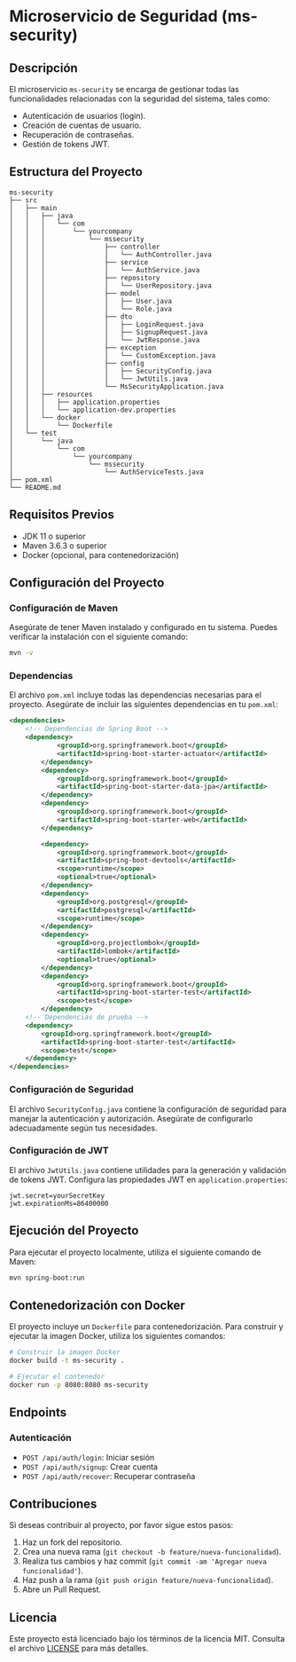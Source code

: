 # Microservicio de Seguridad (ms-security)

## Descripción

El microservicio `ms-security` se encarga de gestionar todas las funcionalidades relacionadas con la seguridad del sistema, tales como:

- Autenticación de usuarios (login).
- Creación de cuentas de usuario.
- Recuperación de contraseñas.
- Gestión de tokens JWT.

## Estructura del Proyecto

```
ms-security
├── src
│   ├── main
│   │   ├── java
│   │   │   └── com
│   │   │       └── yourcompany
│   │   │           └── mssecurity
│   │   │               ├── controller
│   │   │               │   └── AuthController.java
│   │   │               ├── service
│   │   │               │   └── AuthService.java
│   │   │               ├── repository
│   │   │               │   └── UserRepository.java
│   │   │               ├── model
│   │   │               │   ├── User.java
│   │   │               │   └── Role.java
│   │   │               ├── dto
│   │   │               │   ├── LoginRequest.java
│   │   │               │   ├── SignupRequest.java
│   │   │               │   └── JwtResponse.java
│   │   │               ├── exception
│   │   │               │   └── CustomException.java
│   │   │               ├── config
│   │   │               │   ├── SecurityConfig.java
│   │   │               │   └── JwtUtils.java
│   │   │               └── MsSecurityApplication.java
│   │   ├── resources
│   │   │   ├── application.properties
│   │   │   └── application-dev.properties
│   │   └── docker
│   │       └── Dockerfile
│   └── test
│       └── java
│           └── com
│               └── yourcompany
│                   └── mssecurity
│                       └── AuthServiceTests.java
├── pom.xml
└── README.md
```

## Requisitos Previos

- JDK 11 o superior
- Maven 3.6.3 o superior
- Docker (opcional, para contenedorización)

## Configuración del Proyecto

### Configuración de Maven

Asegúrate de tener Maven instalado y configurado en tu sistema. Puedes verificar la instalación con el siguiente comando:

```sh
mvn -v
```

### Dependencias

El archivo `pom.xml` incluye todas las dependencias necesarias para el proyecto. Asegúrate de incluir las siguientes dependencias en tu `pom.xml`:

```xml
<dependencies>
    <!-- Dependencias de Spring Boot -->
    <dependency>
			<groupId>org.springframework.boot</groupId>
			<artifactId>spring-boot-starter-actuator</artifactId>
		</dependency>
		<dependency>
			<groupId>org.springframework.boot</groupId>
			<artifactId>spring-boot-starter-data-jpa</artifactId>
		</dependency>
		<dependency>
			<groupId>org.springframework.boot</groupId>
			<artifactId>spring-boot-starter-web</artifactId>
		</dependency>

		<dependency>
			<groupId>org.springframework.boot</groupId>
			<artifactId>spring-boot-devtools</artifactId>
			<scope>runtime</scope>
			<optional>true</optional>
		</dependency>
		<dependency>
			<groupId>org.postgresql</groupId>
			<artifactId>postgresql</artifactId>
			<scope>runtime</scope>
		</dependency>
		<dependency>
			<groupId>org.projectlombok</groupId>
			<artifactId>lombok</artifactId>
			<optional>true</optional>
		</dependency>
		<dependency>
			<groupId>org.springframework.boot</groupId>
			<artifactId>spring-boot-starter-test</artifactId>
			<scope>test</scope>
		</dependency>
    <!-- Dependencias de prueba -->
    <dependency>
        <groupId>org.springframework.boot</groupId>
        <artifactId>spring-boot-starter-test</artifactId>
        <scope>test</scope>
    </dependency>
</dependencies>
```

### Configuración de Seguridad

El archivo `SecurityConfig.java` contiene la configuración de seguridad para manejar la autenticación y autorización. Asegúrate de configurarlo adecuadamente según tus necesidades.

### Configuración de JWT

El archivo `JwtUtils.java` contiene utilidades para la generación y validación de tokens JWT. Configura las propiedades JWT en `application.properties`:

```properties
jwt.secret=yourSecretKey
jwt.expirationMs=86400000
```

## Ejecución del Proyecto

Para ejecutar el proyecto localmente, utiliza el siguiente comando de Maven:

```sh
mvn spring-boot:run
```

## Contenedorización con Docker

El proyecto incluye un `Dockerfile` para contenedorización. Para construir y ejecutar la imagen Docker, utiliza los siguientes comandos:

```sh
# Construir la imagen Docker
docker build -t ms-security .

# Ejecutar el contenedor
docker run -p 8080:8080 ms-security
```

## Endpoints

### Autenticación

- `POST /api/auth/login`: Iniciar sesión
- `POST /api/auth/signup`: Crear cuenta
- `POST /api/auth/recover`: Recuperar contraseña

## Contribuciones

Si deseas contribuir al proyecto, por favor sigue estos pasos:

1. Haz un fork del repositorio.
2. Crea una nueva rama (`git checkout -b feature/nueva-funcionalidad`).
3. Realiza tus cambios y haz commit (`git commit -am 'Agregar nueva funcionalidad'`).
4. Haz push a la rama (`git push origin feature/nueva-funcionalidad`).
5. Abre un Pull Request.

## Licencia

Este proyecto está licenciado bajo los términos de la licencia MIT. Consulta el archivo [LICENSE](LICENSE) para más detalles.
